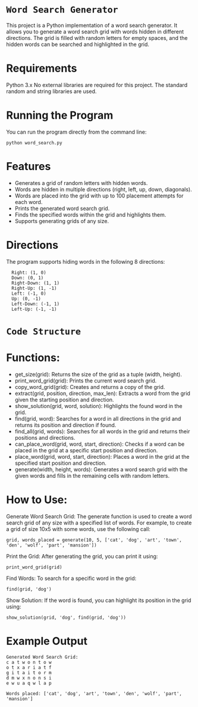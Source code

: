 # `Word Search Generator`

This project is a Python implementation of a word search generator. It allows you to generate a word search grid with words hidden in different directions. The grid is filled with random letters for empty spaces, and the hidden words can be searched and highlighted in the grid.

# Requirements
Python 3.x
No external libraries are required for this project. The standard random and string libraries are used.

# Running the Program
You can run the program directly from the command line:
```
python word_search.py
```

# Features
- Generates a grid of random letters with hidden words.
- Words are hidden in multiple directions (right, left, up, down, diagonals).
- Words are placed into the grid with up to 100 placement attempts for each word.
- Prints the generated word search grid.
- Finds the specified words within the grid and highlights them.
- Supports generating grids of any size.

# Directions
The program supports hiding words in the following 8 directions:
```
  Right: (1, 0)
  Down: (0, 1)
  Right-Down: (1, 1)
  Right-Up: (1, -1)
  Left: (-1, 0)
  Up: (0, -1)
  Left-Down: (-1, 1)
  Left-Up: (-1, -1)
```

# `Code Structure`
# Functions:
- get_size(grid): Returns the size of the grid as a tuple (width, height).
- print_word_grid(grid): Prints the current word search grid.
- copy_word_grid(grid): Creates and returns a copy of the grid.
- extract(grid, position, direction, max_len): Extracts a word from the grid given the starting position and direction.
- show_solution(grid, word, solution): Highlights the found word in the grid.
- find(grid, word): Searches for a word in all directions in the grid and returns its position and direction if found.
- find_all(grid, words): Searches for all words in the grid and returns their positions and directions.
- can_place_word(grid, word, start, direction): Checks if a word can be placed in the grid at a specific start position and direction.
- place_word(grid, word, start, direction): Places a word in the grid at the specified start position and direction.
- generate(width, height, words): Generates a word search grid with the given words and fills in the remaining cells with random letters.

# How to Use:
Generate Word Search Grid: The generate function is used to create a word search grid of any size with a specified list of words. For example, to create a grid of size 10x5 with some words, use the following call:

```
grid, words_placed = generate(10, 5, ['cat', 'dog', 'art', 'town', 'den', 'wolf', 'part', 'mansion'])
```

Print the Grid: After generating the grid, you can print it using:
```
print_word_grid(grid)
```
Find Words: To search for a specific word in the grid:
```
find(grid, 'dog')
```

Show Solution: If the word is found, you can highlight its position in the grid using:
```
show_solution(grid, 'dog', find(grid, 'dog'))
```

# Example Output

```
Generated Word Search Grid:
c a t w o n t o w
o t x a r i a t f
g i t a i t o r m
d m w x n o n s i
e w u a q w l a p

Words placed: ['cat', 'dog', 'art', 'town', 'den', 'wolf', 'part', 'mansion']
```

